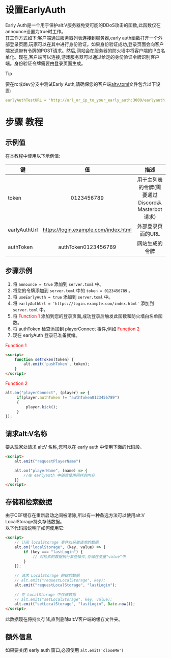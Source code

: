 # 设置EarlyAuth  

Early Auth是一个用于保护alt:V服务器免受可能的DDoS攻击的函数,此函数仅在announce设置为true时工作。  
其工作方式如下:客户端通过服务器列表连接到服务器,early auth函数打开一个外部登录页面,玩家可以在其中进行身份验证。如果身份验证成功,登录页面会向客户端发送带有令牌的POST请求。然后,网站会在服务器的防火墙中将客户端的IP白名单化。现在,客户端可以连接,游戏服务器可以通过给定的身份验证令牌识别客户端。身份验证令牌需要由登录页面生成。

> [!TIP]  
> 要在rc或dev分支中测试Early Auth,请确保您的客户端[altv.toml](~/articles/configs/client.md)文件包含以下设置:
> ```yaml
> earlyAuthTestURL = 'http://url_or_ip_to_your_early_auth:3000/earlyauth.html'
> ```

# 步骤 教程

## 示例值

在本教程中使用以下示例值:

| 键     |             值             |             描述             |
| ------ | :-------------------------------: | :-------------------------------: |
|   token           |   0123456789                                  |   用于主列表的令牌(需要通过Discord从Masterbot请求)         |
|   earlyAuthUrl    |   https://login.example.com/index.html        |   外部登录页面的URL                                      |
|   authToken       |   authToken0123456789                         |   网站生成的令牌                                         |

## 步骤示例

1. 将 `announce = true` 添加到 `server.toml` 中。
2. 将您的令牌添加到 `server.toml` 中的 `token = 0123456789` 。   
3. 将 `useEarlyAuth = true` 添加到 `server.toml` 中。  
4. 将 `earlyAuthUrl = 'https://login.example.com/index.html'` 添加到 `server.toml` 中。
5. 将 <span style="color:red">Function 1</span> 添加到您的登录页面,成功登录后触发此函数和防火墙白名单函数。
6. 将 authToken 检查添加到 playerConnect 事件,例如 <span style="color:red">Function 2</span>  
7. 现在 earlyAuth 登录已准备就绪。

<span style="color:red">Function 1</span>

```html
<script>
    function setToken(token) {
        alt.emit('pushToken', token);
    }
</script>
```

<span style="color:red">Function 2</span>

```js
alt.on("playerConnect", (player) => {
     if(player.authToken != "authToken0123456789")
     {
         player.kick();
     }
});
```

## 请求alt:V名称  
要从玩家处请求 alt:V 名称,您可以在 early auth 中使用下面的代码段。

```html
<script>
    alt.emit("requestPlayerName")

    alt.on("playerName", (name) => {
        //在 earlyauth 中随意使用同样的内容  
    })
</script>
```

## 存储和检索数据  
由于CEF缓存在重新启动之间被清除,所以有一种备选方法可以使用alt:V LocalStorage持久存储数据。  
以下代码段说明了如何使用它:
```html
<script>
    // 订阅 localStorage 事件以获取请求的数据  
    alt.on("localStorage", (key, value) => {
        if (key === "lastLogin") {
            // 对检索的数据执行某些操作,存储在变量"value"中
        }
    });
    
    // 请求 LocalStorage 的键的数据  
    // alt.emit("requestLocalStorage", key);
    alt.emit("requestLocalStorage", "lastLogin");
    
    // 在 LocalStorage 中存储数据  
    // alt.emit("setLocalStorage", key, value);
    alt.emit("setLocalStorage", "lastLogin", Date.now());
</script>
```
此数据现在将持久存储,直到删除alt:V客户端的缓存文件夹。

## 额外信息
如果要关闭 early auth 窗口,必须使用 `alt.emit('closeMe')`
